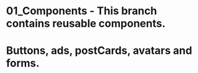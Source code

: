 # 01_Components - This branch contains reusable components.
# Buttons, ads, postCards, avatars and forms.
